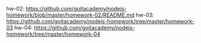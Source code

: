 hw-02: https://github.com/goitacademy/nodejs-homework/blob/master/homework-02/README.md
hw-03: https://github.com/goitacademy/nodejs-homework/tree/master/homework-03
hw-04: https://github.com/goitacademy/nodejs-homework/tree/master/homework-04